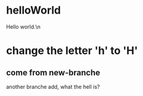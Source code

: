 # helloWorld
Hello world.\n
# change the letter 'h' to 'H'
## come from new-branche
another branche add, what the hell is?
